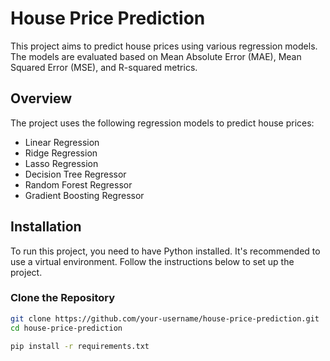 # House Price Prediction

This project aims to predict house prices using various regression models. The models are evaluated based on Mean Absolute Error (MAE), Mean Squared Error (MSE), and R-squared metrics.

## Overview

The project uses the following regression models to predict house prices:
- Linear Regression
- Ridge Regression
- Lasso Regression
- Decision Tree Regressor
- Random Forest Regressor
- Gradient Boosting Regressor

## Installation

To run this project, you need to have Python installed. It's recommended to use a virtual environment. Follow the instructions below to set up the project.

### Clone the Repository

```sh
git clone https://github.com/your-username/house-price-prediction.git
cd house-price-prediction

pip install -r requirements.txt
